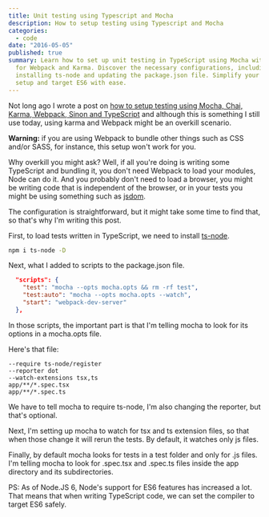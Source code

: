```yaml
---
title: Unit testing using Typescript and Mocha
description: How to setup testing using Typescript and Mocha
categories:
  - code
date: "2016-05-05"
published: true
summary: Learn how to set up unit testing in TypeScript using Mocha without the need
  for Webpack and Karma. Discover the necessary configurations, including
  installing ts-node and updating the package.json file. Simplify your testing
  setup and target ES6 with ease.
---
```


Not long ago I wrote a post on
[how to setup testing using Mocha, Chai, Karma, Webpack, Sinon and TypeScript](/blog/how-to-setup-testing-using-typescript-mocha-chai-sinon-karma-and-webpack/)
and although this is something I still use today, using karma and Webpack might
be an overkill scenario.

**Warning:** if you are using Webpack to bundle other things such as CSS and/or
SASS, for instance, this setup won't work for you.

Why overkill you might ask? Well, if all you're doing is writing some TypeScript
and bundling it, you don't need Webpack to load your modules, Node can do it.
And you probably don't need to load a browser, you might be writing code that is
independent of the browser, or in your tests you might be using something such
as [jsdom](https://www.npmjs.com/package/jsdom).

The configuration is straightforward, but it might take some time to find that,
so that's why I'm writing this post.

First, to load tests written in TypeScript, we need to install
[ts-node](https://www.npmjs.com/package/ts-node).

```bash
npm i ts-node -D
```

Next, what I added to scripts to the package.json file.

```json
  "scripts": {
    "test": "mocha --opts mocha.opts && rm -rf test",
    "test:auto": "mocha --opts mocha.opts --watch",
    "start": "webpack-dev-server"
  },
```

In those scripts, the important part is that I'm telling mocha to look for its
options in a mocha.opts file.

Here's that file:

```
--require ts-node/register
--reporter dot
--watch-extensions tsx,ts
app/**/*.spec.tsx
app/**/*.spec.ts
```

We have to tell mocha to require ts-node, I'm also changing the reporter, but
that's optional.

Next, I'm setting up mocha to watch for tsx and ts extension files, so that when
those change it will rerun the tests. By default, it watches only js files.

Finally, by default mocha looks for tests in a test folder and only for .js
files. I'm telling mocha to look for .spec.tsx and .spec.ts files inside the app
directory and its subdirectories.

PS: As of Node.JS 6, Node's support for ES6 features has increased a lot. That
means that when writing TypeScript code, we can set the compiler to target ES6
safely.
